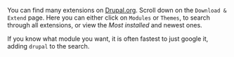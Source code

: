 You can find many extensions on [Drupal.org](https://www.drupal.org/download).
Scroll down on the `Download & Extend` page. Here you can either click on `Modules` or `Themes`, to search through all extensions,
or view the _Most installed_ and newest ones.

If you know what module you want, it is often fastest to just google it, adding `drupal` to the search.
